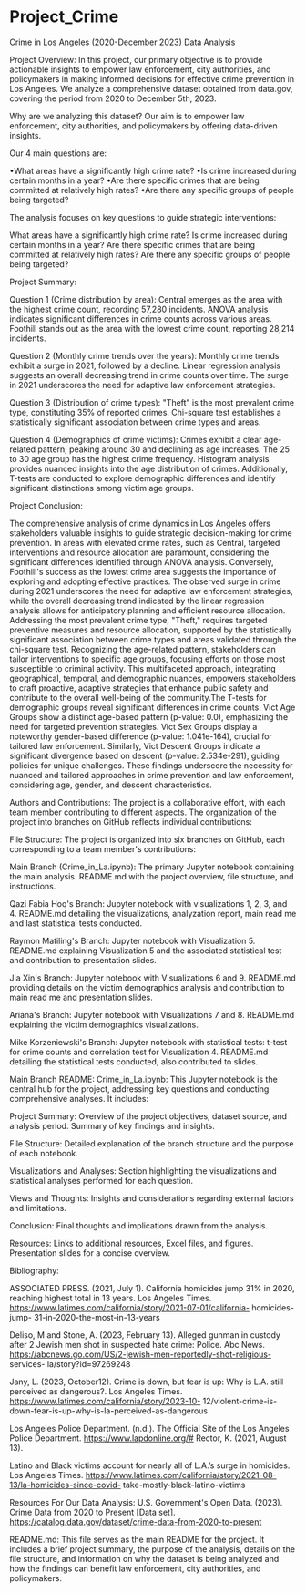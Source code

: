 # Project_Crime
Crime in Los Angeles (2020-December 2023) Data Analysis

Project Overview:
In this project, our primary objective is to provide actionable insights to empower law enforcement, city authorities, and policymakers in making informed decisions for effective crime prevention in Los Angeles. We analyze a comprehensive dataset obtained from data.gov, covering the period from 2020 to December 5th, 2023.


Why are we analyzing this dataset?
Our aim is to empower law enforcement, city authorities, and policymakers by offering data-driven insights.

Our 4 main questions are:

•What areas have a significantly high crime rate?
•Is crime increased during certain months in a year?
•Are there specific crimes that are being committed at relatively high rates?
•Are there any specific groups of people being targeted?

The analysis focuses on key questions to guide strategic interventions:


What areas have a significantly high crime rate?
Is crime increased during certain months in a year?
Are there specific crimes that are being committed at relatively high rates?
Are there any specific groups of people being targeted?



Project Summary:


Question 1 (Crime distribution by area):
Central emerges as the area with the highest crime count, recording 57,280 incidents.
ANOVA analysis indicates significant differences in crime counts across various areas.
Foothill stands out as the area with the lowest crime count, reporting 28,214 incidents.

Question 2 (Monthly crime trends over the years):
Monthly crime trends exhibit a surge in 2021, followed by a decline.
Linear regression analysis suggests an overall decreasing trend in crime counts over time.
The surge in 2021 underscores the need for adaptive law enforcement strategies.

Question 3 (Distribution of crime types):
"Theft" is the most prevalent crime type, constituting 35% of reported crimes.
Chi-square test establishes a statistically significant association between crime types and areas.

Question 4 (Demographics of crime victims):
Crimes exhibit a clear age-related pattern, peaking around 30 and declining as age increases.
The 25 to 30 age group has the highest crime frequency.
Histogram analysis provides nuanced insights into the age distribution of crimes.
Additionally, T-tests are conducted to explore demographic differences and identify significant distinctions among victim age groups.

Project Conclusion:

The comprehensive analysis of crime dynamics in Los Angeles offers stakeholders valuable insights to guide strategic decision-making for crime prevention. In areas with elevated crime rates, such as Central, targeted interventions and resource allocation are paramount, considering the significant differences identified through ANOVA analysis. Conversely, Foothill's success as the lowest crime area suggests the importance of exploring and adopting effective practices. The observed surge in crime during 2021 underscores the need for adaptive law enforcement strategies, while the overall decreasing trend indicated by the linear regression analysis allows for anticipatory planning and efficient resource allocation. Addressing the most prevalent crime type, "Theft," requires targeted preventive measures and resource allocation, supported by the statistically significant association between crime types and areas validated through the chi-square test. Recognizing the age-related pattern, stakeholders can tailor interventions to specific age groups, focusing efforts on those most susceptible to criminal activity. This multifaceted approach, integrating geographical, temporal, and demographic nuances, empowers stakeholders to craft proactive, adaptive strategies that enhance public safety and contribute to the overall well-being of the community.The T-tests for demographic groups reveal significant differences in crime counts. Vict Age Groups show a distinct age-based pattern (p-value: 0.0), emphasizing the need for targeted prevention strategies. Vict Sex Groups display a noteworthy gender-based difference (p-value: 1.041e-164), crucial for tailored law enforcement. Similarly, Vict Descent Groups indicate a significant divergence based on descent (p-value: 2.534e-291), guiding policies for unique challenges. These findings underscore the necessity for nuanced and tailored approaches in crime prevention and law enforcement, considering age, gender, and descent characteristics.



Authors and Contributions:
The project is a collaborative effort, with each team member contributing to different aspects. The organization of the project into branches on GitHub reflects individual contributions:

File Structure:
The project is organized into six branches on GitHub, each corresponding to a team member's contributions:

Main Branch (Crime_in_La.ipynb):
The primary Jupyter notebook containing the main analysis.
README.md with the project overview, file structure, and instructions.

Qazi Fabia Hoq's Branch:
Jupyter notebook with visualizations 1, 2, 3, and 4.
README.md detailing the visualizations, analyzation report, main read me and last statistical tests conducted.

Raymon Matiling's Branch:
Jupyter notebook with Visualization 5.
README.md explaining Visualization 5 and the associated statistical test and contribution to presentation slides.

Jia Xin's Branch:
Jupyter notebook with Visualizations 6 and 9.
README.md providing details on the victim demographics analysis and contribution to main read me and presentation slides.

Ariana's Branch:
Jupyter notebook with Visualizations 7 and 8.
README.md explaining the victim demographics visualizations.

Mike Korzeniewski's Branch:
Jupyter notebook with statistical tests: t-test for crime counts and correlation test for Visualization 4.
README.md detailing the statistical tests conducted, also contributed to slides.

Main Branch README:
Crime_in_La.ipynb:
This Jupyter notebook is the central hub for the project, addressing key questions and conducting comprehensive analyses.
It includes:

Project Summary:
Overview of the project objectives, dataset source, and analysis period.
Summary of key findings and insights.

File Structure:
Detailed explanation of the branch structure and the purpose of each notebook.

Visualizations and Analyses:
Section highlighting the visualizations and statistical analyses performed for each question.

Views and Thoughts:
Insights and considerations regarding external factors and limitations.

Conclusion:
Final thoughts and implications drawn from the analysis.

Resources:
Links to additional resources, Excel files, and figures.
Presentation slides for a concise overview.

Bibliography:

ASSOCIATED PRESS. (2021, July 1). California homicides jump 31% in 2020, reaching highest  total in 13 years. Los Angeles Times.
 https://www.latimes.com/california/story/2021-07-01/california- homicides- jump- 31-in-2020-the-most-in-13-years

Deliso, M and Stone, A. (2023, February 13). Alleged gunman in custody after 2 Jewish men  shot in suspected hate crime: Police. Abc News. https://abcnews.go.com/US/2-jewish-men-reportedly-shot-religious- services- la/story?id=97269248

Jany, L. (2023, October12). Crime is down, but fear is up: Why is L.A. still perceived as
 dangerous?. Los Angeles Times. https://www.latimes.com/california/story/2023-10- 12/violent-crime-is-down-fear-is-up-why-is-la-perceived-as-dangerous

Los Angeles Police Department. (n.d.). The Official Site of the Los Angeles Police  Department. https://www.lapdonline.org/#
Rector, K. (2021, August 13). 

Latino and Black victims account for nearly all of L.A.’s surge in
 homicides. Los Angeles Times. https://www.latimes.com/california/story/2021-08-13/la-homicides-since-covid- take-mostly-black-latino-victims


Resources For Our Data Analysis:
U.S. Government's Open Data. (2023). Crime Data from 2020 to Present [Data  set]. https://catalog.data.gov/dataset/crime-data-from-2020-to-present


README.md:
This file serves as the main README for the project.
It includes a brief project summary, the purpose of the analysis, details on the file structure, and information on why the dataset is being analyzed and how the findings can benefit law enforcement, city authorities, and policymakers.
